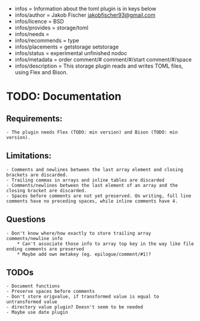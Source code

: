 - infos = Information about the toml plugin is in keys below
- infos/author = Jakob Fischer <jakobfischer93@gmail.com>
- infos/licence = BSD
- infos/provides = storage/toml
- infos/needs =
- infos/recommends = type
- infos/placements = getstorage setstorage
- infos/status = experimental unfinished nodoc
- infos/metadata = order comment/# comment/#/start comment/#/space
- infos/description = This storage plugin reads and writes TOML files, using Flex and Bison.

# TODO: Documentation

## Requirements:

    - The plugin needs Flex (TODO: min version) and Bison (TODO: min version).

## Limitations:

	- Comments and newlines between the last array element and closing brackets are discarded.
	- Trailing commas in arrays and inline tables are discarded
	- Comments/newlines between the last element of an array and the closing bracket are discarded.
	- Spaces before comments are not yet preserved. On writing, full line comments have no preceding spaces, while inline comments have 4.

## Questions

    - Don't know where/how exactly to store trailing array comments/newline info
        * Can't associate those info to array top key in the way like file ending comments are preserved
        * Maybe add own metakey (eg. epilogue/comment/#1)?

## TODOs
	- Document functions
	- Preserve spaces before comments
	- Don't store origvalue, if transformed value is equal to untransformed value
    - directory value plugin? Doesn't seem to be needed
    - Maybe use date plugin
